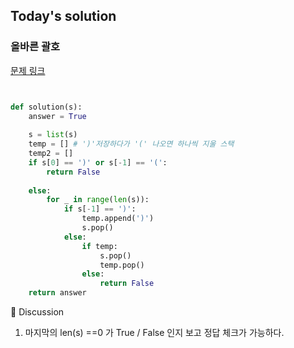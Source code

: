## Today's solution 

### 올바른 괄호
[문제 링크](https://school.programmers.co.kr/learn/courses/30/lessons/12909)

```python


def solution(s):
    answer = True
    
    s = list(s)
    temp = [] # ')'저장하다가 '(' 나오면 하나씩 지울 스택 
    temp2 = []
    if s[0] == ')' or s[-1] == '(':
        return False
    
    else:
        for _ in range(len(s)):
            if s[-1] == ')':
                temp.append(')')
                s.pop()
            else:
                if temp:
                    s.pop()
                    temp.pop()
                else:
                    return False
    return answer

```

🤔 Discussion 
1. 마지막의 len(s) ==0 가 True / False 인지 보고 정답 체크가 가능하다. 
